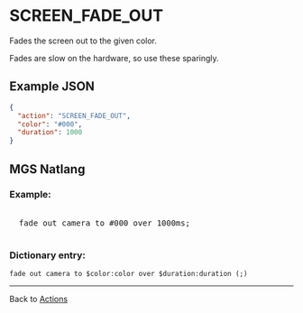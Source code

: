 # SCREEN_FADE_OUT

Fades the screen out to the given color.

Fades are slow on the hardware, so use these sparingly.

## Example JSON

```json
{
  "action": "SCREEN_FADE_OUT",
  "color": "#000",
  "duration": 1000
}
```

## MGS Natlang

### Example:

<pre class="HyperMD-codeblock mgs">

  <span class="verb">fade</span> <span class="">out</span> <span class="target">camera</span> <span class="">to</span> <span class="number">#000</span> <span class="">over</span> <span class="number">1000ms</span><span class="terminator">;</span>

</pre>

### Dictionary entry:

```
fade out camera to $color:color over $duration:duration (;)
```

---

Back to [Actions](actions)
